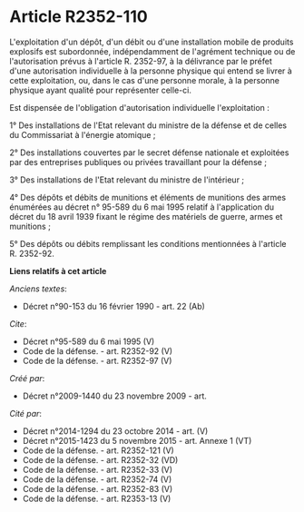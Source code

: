 # Article R2352-110

L'exploitation d'un dépôt, d'un débit ou d'une installation mobile de produits explosifs est subordonnée, indépendamment de
l'agrément technique ou de l'autorisation prévus à l'article R. 2352-97, à la délivrance par le préfet d'une autorisation
individuelle à la personne physique qui entend se livrer à cette exploitation, ou, dans le cas d'une personne morale, à la
personne physique ayant qualité pour représenter celle-ci. 

Est dispensée de l'obligation d'autorisation individuelle l'exploitation : 

1° Des installations de l'Etat relevant du ministre de la défense et de celles du Commissariat à l'énergie atomique ; 

2° Des installations couvertes par le secret défense nationale et exploitées par des entreprises publiques ou privées
travaillant pour la défense ; 

3° Des installations de l'Etat relevant du ministre de l'intérieur ; 

4° Des dépôts et débits de munitions et éléments de munitions des armes énumérées au décret n° 95-589 du 6 mai 1995 relatif à
l'application du décret du 18 avril 1939 fixant le régime des matériels de guerre, armes et munitions ; 

5° Des dépôts ou débits remplissant les conditions mentionnées à l'article R. 2352-92.

**Liens relatifs à cet article**

_Anciens textes_:

  - Décret n°90-153 du 16 février 1990 - art. 22 (Ab)

_Cite_:

  - Décret n°95-589 du 6 mai 1995 (V)
  - Code de la défense. - art. R2352-92 (V)
  - Code de la défense. - art. R2352-97 (V)

_Créé par_:

  - Décret n°2009-1440 du 23 novembre 2009 - art.

_Cité par_:

  - Décret n°2014-1294 du 23 octobre 2014 - art. (V)
  - Décret n°2015-1423 du 5 novembre 2015 - art. Annexe 1 (VT)
  - Code de la défense. - art. R2352-121 (V)
  - Code de la défense. - art. R2352-32 (VD)
  - Code de la défense. - art. R2352-33 (V)
  - Code de la défense. - art. R2352-74 (V)
  - Code de la défense. - art. R2352-83 (V)
  - Code de la défense. - art. R2353-13 (V)
